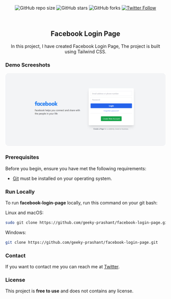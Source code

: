 <div align="center">
  
  ![GitHub repo size](https://img.shields.io/github/repo-size/geeky-prashant/facebook-login-page)
  ![GitHub stars](https://img.shields.io/github/stars/geeky-prashant/facebook-login-page)
  ![GitHub forks](https://img.shields.io/github/forks/geeky-prashant/facebook-login-page?style=social)
  [![Twitter Follow](https://img.shields.io/twitter/follow/geekyprashant?style=social)](https://twitter.com/intent/follow?screen_name=geekyprashant)
 
  <br />

  <h2 align="center">Facebook Login Page</h2>

  In this project, I have created Facebook Login Page, The project is built using Tailwind CSS.

</div>

### Demo Screeshots

![Facebook Login Page Desktop Demo](./readme-images/Facebook-Login-Page.png "Desktop Demo")

### Prerequisites

Before you begin, ensure you have met the following requirements:

* [Git](https://git-scm.com/downloads "Download Git") must be installed on your operating system.

### Run Locally

To run **facebook-login-page** locally, run this command on your git bash:

Linux and macOS:

```bash
sudo git clone https://github.com/geeky-prashant/facebook-login-page.git
```

Windows:

```bash
git clone https://github.com/geeky-prashant/facebook-login-page.git
```

### Contact

If you want to contact me you can reach me at [Twitter](https://www.twitter.com/geekyprashant).

### License

This project is **free to use** and does not contains any license.
